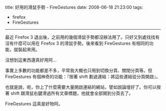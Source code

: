 title: 好用的滑鼠手勢 - FireGestures
date: 2008-06-18 21:23:00
tags: 
- firefox
- FireGestures
---

最近 Firefox 3 退出後，之前用的幾個滑鼠手勢都沒辦法用了。只好又到處找找有沒有什麼可以用在 Firefox 3 的滑鼠手勢。後來看到 FireGestures 有相同的功能，就裝起來用。

沒想到這東西還真好用阿…

事實上多數的功能都差不多，平常我大概也只用到切換分頁、關閉分頁等。但 FireGestures 有個神奇的功能：『按著 shift 劃過連結：將這些連結從分頁開啟』。

也就是說，呃，你上了什麼需要大量開啟連結的網站，譬如說論壇好了。你可以按著 shift 跟滑鼠右鍵滑過所有文章標題，他就會全部開到分頁去了。

FireGestures 這真是好物阿。